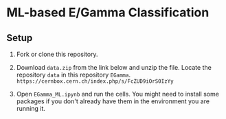 # ML-based E/Gamma Classification 
## Setup

1. Fork or clone this repository.

2. Download `data.zip` from the link below and unzip the file. Locate the repository `data` in this repository `EGamma`. `https://cernbox.cern.ch/index.php/s/FcZUD9iOrS0IzYy`

3. Open `EGamma_ML.ipynb` and run the cells. You might need to install some packages if you don't already have them in the environment you are running it. 
